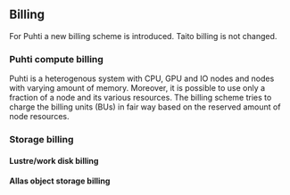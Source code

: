 ## Billing
For Puhti a new billing scheme is introduced. Taito billing is not changed.
### Puhti compute billing
Puhti is a heterogenous system with CPU, GPU and IO nodes and nodes with varying amount of memory. Moreover, it is possible to use only a fraction of a node and its various resources. The billing scheme tries to charge the billing units (BUs) in fair way based on the reserved amount of node resources.



### Storage billing
#### Lustre/work disk billing
#### Allas object storage billing
